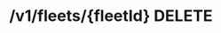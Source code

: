 #  /v1/fleets/{fleetId} DELETE

<api-endpoint openapi-path="../../openapi.yaml" method="DELETE" endpoint="/v1/fleets/{fleetId}"></api-endpoint>